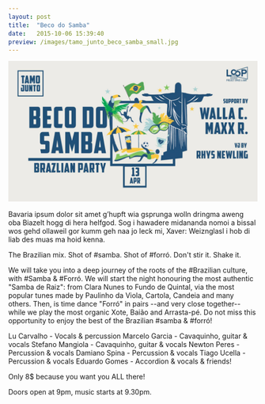 ```yaml
---
layout: post
title:  "Beco do Samba"
date:   2015-10-06 15:39:40
preview: /images/tamo_junto_beco_samba_small.jpg
---
```


![Picture 1](/images/tamo_junto_beco_samba.jpg)

Bavaria ipsum dolor sit amet g’hupft wia gsprunga wolln dringma aweng oba Biazelt hogg di hera helfgod. Sog i hawadere midananda nomoi a bissal wos gehd ollaweil gor kumm geh naa jo leck mi, Xaver: Weiznglasl i hob di liab des muas ma hoid kenna.


The Brazilian mix. Shot of #samba. Shot of #forró. Don't stir it. Shake it.

We will take you into a deep journey of the roots of the #Brazilian culture, with #Samba & #Forró. We will start the night honouring the most authentic "Samba de Raiz": from Clara Nunes to Fundo de Quintal, via the most popular tunes made by Paulinho da Viola, Cartola, Candeia and many others. Then, is time dance "Forró" in pairs --and very close together-- while we play the most organic Xote, Baião and Arrasta-pé. Do not miss this opportunity to enjoy the best of the Brazilian #samba & #forró!


Lu Carvalho - Vocals & percussion
Marcelo Garcia - Cavaquinho, guitar & vocals
Stefano Mangiola - Cavaquinho, guitar & vocals
Newton Peres - Percussion & vocals
Damiano Spina - Percussion & vocals
Tiago Ucella - Percussion & vocals
Eduardo Gomes - Accordion & vocals
& friends!

Only 8$ because you want you ALL there!

Doors open at 9pm, music starts at 9.30pm.